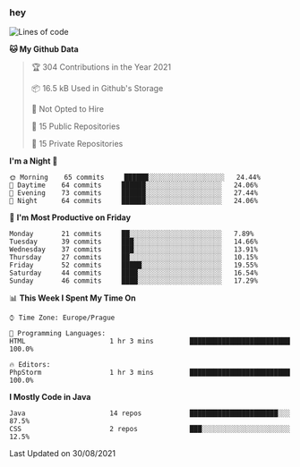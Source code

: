 ### hey

<!--START_SECTION:waka-->
![Lines of code](https://img.shields.io/badge/From%20Hello%20World%20I%27ve%20Written-108926%20lines%20of%20code-blue)

**🐱 My Github Data** 

> 🏆 304 Contributions in the Year 2021
 > 
> 📦 16.5 kB Used in Github's Storage 
 > 
> 🚫 Not Opted to Hire
 > 
> 📜 15 Public Repositories 
 > 
> 🔑 15 Private Repositories  
 > 
**I'm a Night 🦉** 

```text
🌞 Morning    65 commits     ██████░░░░░░░░░░░░░░░░░░░   24.44% 
🌆 Daytime    64 commits     ██████░░░░░░░░░░░░░░░░░░░   24.06% 
🌃 Evening    73 commits     ██████░░░░░░░░░░░░░░░░░░░   27.44% 
🌙 Night      64 commits     ██████░░░░░░░░░░░░░░░░░░░   24.06%

```
📅 **I'm Most Productive on Friday** 

```text
Monday       21 commits     ██░░░░░░░░░░░░░░░░░░░░░░░   7.89% 
Tuesday      39 commits     ███░░░░░░░░░░░░░░░░░░░░░░   14.66% 
Wednesday    37 commits     ███░░░░░░░░░░░░░░░░░░░░░░   13.91% 
Thursday     27 commits     ██░░░░░░░░░░░░░░░░░░░░░░░   10.15% 
Friday       52 commits     █████░░░░░░░░░░░░░░░░░░░░   19.55% 
Saturday     44 commits     ████░░░░░░░░░░░░░░░░░░░░░   16.54% 
Sunday       46 commits     ████░░░░░░░░░░░░░░░░░░░░░   17.29%

```


📊 **This Week I Spent My Time On** 

```text
⌚︎ Time Zone: Europe/Prague

💬 Programming Languages: 
HTML                     1 hr 3 mins         █████████████████████████   100.0%

🔥 Editors: 
PhpStorm                 1 hr 3 mins         █████████████████████████   100.0%

```

**I Mostly Code in Java** 

```text
Java                     14 repos            ██████████████████████░░░   87.5% 
CSS                      2 repos             ███░░░░░░░░░░░░░░░░░░░░░░   12.5%

```



 Last Updated on 30/08/2021
<!--END_SECTION:waka-->
